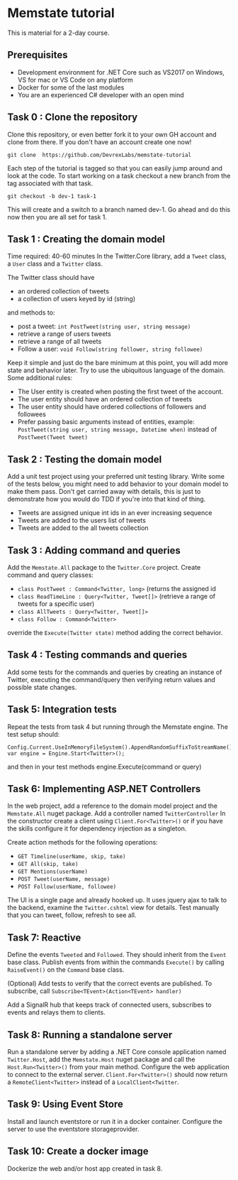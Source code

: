 # Memstate tutorial

This is material for a 2-day course.

## Prerequisites
* Development environment for .NET Core such as VS2017 on Windows, VS for mac or VS Code on any platform
* Docker for some of the last modules
* You are an experienced C# developer with an open mind


## Task 0 : Clone the repository
Clone this repository, or even better fork it to your own GH account and clone from there. If you don't have an account create one now!
```
git clone  https://github.com/DevrexLabs/memstate-tutorial
```

Each step of the tutorial is tagged so that you can easily jump around and look at the code. To start working on a task checkout a new branch from the tag associated with that task. 

```
git checkout -b dev-1 task-1
```

This will create and a switch to a branch named dev-1. Go ahead and do this now then you are all set for task 1.


## Task 1 : Creating the domain model
Time required: 40-60 minutes
In the Twitter.Core library, add a `Tweet` class, a `User` class and a `Twitter` class.

The Twitter class should have 
* an ordered collection of tweets
* a collection of users keyed by id (string)

and methods to:
* post a tweet: `int PostTweet(string user, string message)`
* retrieve a range of users tweets
* retrieve a range of all tweets
* Follow a user: `void Follow(string follower, string followee)`

Keep it simple and just do the bare minimum at this point, you will add more state and behavior later. Try to use the ubiquitous language of the domain. Some additional rules:
 
* The User entity is created when posting the first tweet of the account.
* The user entity should have an ordered collection of tweets
* The user entity should have ordered collections of followers and followees
* Prefer passing basic arguments instead of entities, example: `PostTweet(string user, string message, Datetime when)` instead of `PostTweet(Tweet tweet)`

## Task 2 : Testing the domain model
Add a unit test project using your preferred unit testing library.
Write some of the tests below, you might need to add behavior to your domain model to make them pass. Don't get carried away with details, this is just to demonstrate how you would do TDD if you're into that kind of thing.

 * Tweets are assigned unique int ids in an ever increasing sequence
 * Tweets are added to the users list of tweets
 * Tweets are added to the all tweets collection
 

## Task 3 : Adding command and queries
Add the `Memstate.All` package to the `Twitter.Core` project. Create command and query classes:
* `class PostTweet : Command<Twitter, long>` (returns the assigned id
* `class ReadTimeLine : Query<Twitter, Tweet[]>` (retrieve a range of tweets for a specific user)
* `class AllTweets : Query<Twitter, Tweet[]>`
* `class Follow : Command<Twitter>`

override the `Execute(Twitter state)` method adding the correct behavior.

## Task 4 : Testing commands and queries
Add some tests for the commands and queries by creating an instance of Twitter, executing the command/query then verifying return values and possible state changes.

## Task 5: Integration tests
Repeat the tests from task 4 but running through the Memstate engine. The test setup should:
```
Config.Current.UseInMemoryFileSystem().AppendRandomSuffixToStreamName();
var engine = Engine.Start<Twitter>();
```

and then in your test methods
engine.Execute(command or query)

## Task 6: Implementing ASP.NET Controllers
In the web project, add a reference to the domain model project and the `Memstate.All` nuget package.
Add a controller named `TwitterController` 
In the constructor create a client using `Client.For<Twitter>()` or if you have the skills configure it for dependency injection as a singleton.

Create action methods for the following operations:
* `GET Timeline(userName, skip, take)`
* `GET All(skip, take)`
* `GET Mentions(userName)`
* `POST Tweet(userName, message)`
* `POST Follow(userName, followee)`

The UI is a single page and already hooked up. It uses jquery ajax to talk to the backend, examine the `Twitter.cshtml` view for details. Test manually that you can tweet, follow, refresh to see all.

## Task 7: Reactive
Define the events `Tweeted` and `Followed`. They should inherit from the `Event` base class. Publish events from within the commands `Execute()` by calling `RaiseEvent()` on the `Command` base class.

(Optional) Add tests to verify that the correct events are published. To subscribe, call `Subscribe<TEvent>(Action<TEvent> handler)`

Add a SignalR hub that keeps track of connected users, subscribes to events and relays them to clients.

## Task 8: Running a standalone server
Run a standalone server by adding a .NET Core console application named `Twitter.Host`, add the `Memstate.Host` nuget package and call the `Host.Run<Twitter>()` from your main method.
Configure the web application to connect to the external server.
`Client.For<Twitter>()` should now return a `RemoteClient<Twitter>` instead of a `LocalClient<Twitter`.

## Task 9: Using Event Store
Install and launch eventstore or run it in a docker container.
Configure the server to use the eventstore storageprovider.
 
## Task 10: Create a docker image
Dockerize the web and/or host app created in task 8.
